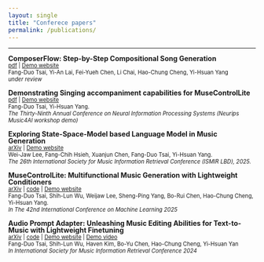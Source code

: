 ```yaml
---
layout: single
title: "Conferece papers"
permalink: /publications/
---
```

---
<span style="font-size: 1.0em; font-weight: bold; line-height: 1.0;">ComposerFlow: Step-by-Step Compositional Song Generation</span> \
<span style="font-size: 0.8em;">
[pdf](https://drive.google.com/file/d/1uDSGZKeFNis1PNm8b-gEvHXhquvy6pF0/view?usp=sharing) | [Demo website](https://composerflow.github.io/web/)
</span> \
<span style="font-size: 0.8em;">
Fang-Duo Tsai, Yi-An Lai, Fei-Yueh Chen, Li Chai, Hao-Chung Cheng, Yi-Hsuan Yang</span> \
<span style="font-size: 0.8em; font-style: italic;">
under review
</span> 

<span style="font-size: 1.0em; font-weight: bold; line-height: 1.0;">Demonstrating Singing accompaniment capabilities for MuseControlLite</span> \
<span style="font-size: 0.8em;">
[pdf](https://drive.google.com/file/d/1kWxdMv1fCRUS78k7WICf7rX0X6F3-p4d/view?usp=sharing) | [Demo website](https://musecontrollite.github.io/web/)
</span> \
<span style="font-size: 0.8em;">
Fang-Duo Tsai, Yi-Hsuan Yang.</span> \
<span style="font-size: 0.8em; font-style: italic;">
The Thirty-Ninth Annual Conference on Neural Information Processing Systems (Neurips Music4AI workshop demo)
</span> 

<span style="font-size: 1.0em; font-weight: bold; line-height: 1.0;">Exploring State-Space-Model based Language Model in Music Generation</span> \
<span style="font-size: 0.8em;">
[arXiv](https://arxiv.org/pdf/2507.06674) | [Demo website](https://lonian6.github.io/web-exploring-ssm/)
</span> \
<span style="font-size: 0.8em;">
Wei-Jaw Lee, Fang-Chih Hsieh, Xuanjun Chen, Fang-Duo Tsai, Yi-Hsuan Yang.</span> \
<span style="font-size: 0.8em; font-style: italic;">
The 26th International Society for Music Information Retrieval Conference (ISMIR LBD), 2025.
</span> 

<span style="font-size: 1.0em; font-weight: bold; line-height: 1.0;">MuseControlLite: Multifunctional Music Generation with Lightweight Conditioners</span> \
<span style="font-size: 0.8em;">
[arXiv](https://www.arxiv.org/pdf/2506.18729) | [code](https://github.com/fundwotsai2001/MuseControlLite) | [Demo website](https://musecontrollite.github.io/web/)
</span> \
<span style="font-size: 0.8em;">
Fang-Duo Tsai, Shih-Lun Wu, Weijaw Lee, Sheng-Ping Yang, Bo-Rui Chen, Hao-Chung Cheng, Yi-Hsuan Yang.</span> \
<span style="font-size: 0.8em; font-style: italic;">
In The 42nd International Conference on Machine Learning 2025
</span> 

<span style="font-size: 1.0em; font-weight: bold; line-height: 1.0;">Audio Prompt Adapter: Unleashing Music Editing Abilities for Text-to-Music with Lightweight Finetuning</span> \
<span style="font-size: 0.8em;">
[arXiv](https://arxiv.org/abs/2407.16564) | [code](https://github.com/fundwotsai2001/AP-adapter) | [Demo website](https://young-almond-689.notion.site/Audio-Prompt-Adapter-Unleashing-Music-Editing-Abilities-For-Text-To-Music-with-Lightweight-Finetuni-fbbfeb0608664f61a6bf894d56e85820) | [Demo video](https://youtu.be/fr9rCSaYUlA?si=3tV4zGriIrW8yylF) 
</span> \
<span style="font-size: 0.8em;">
Fang-Duo Tsai, Shih-Lun Wu, Haven Kim, Bo-Yu Chen, Hao-Chung Cheng, Yi-Hsuan Yan 
</span> \
<span style="font-size: 0.8em; font-style: italic;">
In International Society for Music Information Retrieval Conference 2024
</span> 